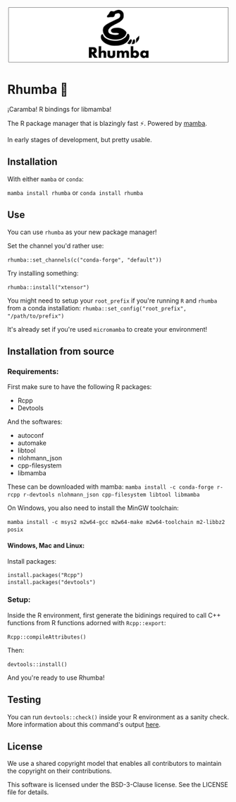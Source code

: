 ![rhumba header image](rhumba_header.png)

# Rhumba 🐍

¡Caramba! R bindings for libmamba!

The R package manager that is blazingly fast ⚡. Powered by [mamba](https://github.com/mamba-org/mamba/).

In early stages of development, but pretty usable.

## Installation

With either `mamba` or `conda`:

`mamba install rhumba` or `conda install rhumba`

## Use

You can use `rhumba` as your new package manager!

Set the channel you'd rather use:

`rhumba::set_channels(c("conda-forge", "default"))`

Try installing something:

`rhumba::install("xtensor")`

You might need to setup your `root_prefix` if you're running `R` and `rhumba` from a conda installation:
`rhumba::set_config("root_prefix", "/path/to/prefix")`

It's already set if you're used `micromamba` to create your environment!

## Installation from source

### Requirements:

First make sure to have the following R packages:

- Rcpp
- Devtools

And the softwares:

- autoconf
- automake
- libtool
- nlohmann_json
- cpp-filesystem
- libmamba

These can be downloaded with mamba:
`mamba install -c conda-forge r-rcpp r-devtools nlohmann_json cpp-filesystem libtool libmamba`

On Windows, you also need to install the MinGW toolchain:

`mamba install -c msys2 m2w64-gcc m2w64-make m2w64-toolchain m2-libbz2 posix`

#### Windows, Mac and Linux:

Install packages:

```
install.packages("Rcpp")
install.packages("devtools")
```

### Setup:

Inside the R environment, first generate the bidinings required to call C++ functions from R functions adorned with `Rcpp::export`:

`Rcpp::compileAttributes()`

Then:

`devtools::install()`

And you're ready to use Rhumba!

## Testing

You can run `devtools::check()` inside your R environment as a sanity check. More information about this command's output [here](https://r-pkgs.org/r-cmd-check.html).

## License

We use a shared copyright model that enables all contributors to maintain the copyright on their contributions.

This software is licensed under the BSD-3-Clause license. See the LICENSE file for details.
